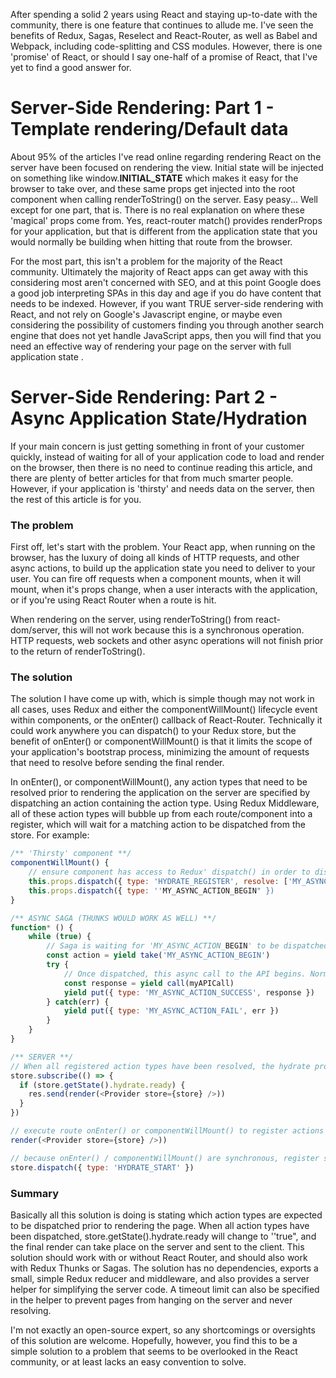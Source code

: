 After spending a solid 2 years using React and staying up-to-date with the community, there is one feature that continues to allude me. I've seen the benefits of Redux, Sagas, Reselect and React-Router, as well as Babel and Webpack, including code-splitting and CSS modules. However, there is one 'promise' of React, or should I say one-half of a promise of React, that I've yet to find a good answer for.

# Server-Side Rendering: Part 1 - Template rendering/Default data
About 95% of the articles I've read online regarding rendering React on the server have been focused on rendering the view. Initial state will be injected on something like window.__INITIAL_STATE__ which makes it easy for the browser to take over, and these same props get injected into the root component when calling renderToString() on the server. Easy peasy... Well except for one part, that is. There is no real explanation on where these 'magical' props come from. Yes, react-router match() provides renderProps for your application, but that is different from the application state that you would normally be building when hitting that route from the browser.

For the most part, this isn't a problem for the majority of the React community. Ultimately the majority of React apps can get away with this considering most aren't concerned with SEO, and at this point Google does a good job interpreting SPAs in this day and age if you do have content that needs to be indexed. However, if you want TRUE server-side rendering with React, and not rely on Google's Javascript engine, or maybe even considering the possibility of customers finding you through another search engine that does not yet handle JavaScript apps, then you will find that you need an effective way of rendering your page on the server with full application state .

# Server-Side Rendering: Part 2 - Async Application State/Hydration
If your main concern is just getting something in front of your customer quickly, instead of waiting for all of your application code to load and render on the browser, then there is no need to continue reading this article, and there are plenty of better articles for that from much smarter people. However, if your application is 'thirsty' and needs data on the server, then the rest of this article is for you.

### The problem
First off, let's start with the problem. Your React app, when running on the browser, has the luxury of doing all kinds of HTTP requests, and other async actions, to build up the application state you need to deliver to your user. You can fire off requests when a component mounts, when it will mount, when it's props change, when a user interacts with the application, or if you're using React Router when a route is hit.

When rendering on the server, using renderToString() from react-dom/server, this will not work because this is a synchronous operation. HTTP requests, web sockets and other async operations will not finish prior to the return of renderToString().

### The solution
The solution I have come up with, which is simple though may not work in all cases, uses Redux and either the componentWillMount() lifecycle event within components, or the onEnter() callback of React-Router. Technically it could work anywhere you can dispatch() to your Redux store, but the benefit of onEnter() or componentWillMount() is that it limits the scope of your application's bootstrap process, minimizing the amount of requests that need to resolve before sending the final render.

In onEnter(), or componentWillMount(), any action types that need to be resolved prior to rendering the application on the server are specified by dispatching an action containing the action type. Using Redux Middleware, all of these action types will bubble up from each route/component into a register, which will wait for a matching action to be dispatched from the store. For example:

```javascript
/** 'Thirsty' component **/
componentWillMount() {
	// ensure component has access to Redux' dispatch() in order to dispatch this action type
	this.props.dispatch({ type: 'HYDRATE_REGISTER', resolve: ['MY_ASYNC_ACTION_SUCCESS', 'MY_ASYNC_ACTION_FAIL']})
	this.props.dispatch({ type: ''MY_ASYNC_ACTION_BEGIN" })
}

/** ASYNC SAGA (THUNKS WOULD WORK AS WELL) **/
function* () {
	while (true) {
		// Saga is waiting for 'MY_ASYNC_ACTION_BEGIN' to be dispatched before moving on
		const action = yield take('MY_ASYNC_ACTION_BEGIN')
		try {
			// Once dispatched, this async call to the API begins. Normally this would not finish on the server before rendering is complete
			const response = yield call(myAPICall)
			yield put({ type: 'MY_ASYNC_ACTION_SUCCESS', response })
		} catch(err) {
			yield put({ type: 'MY_ASYNC_ACTION_FAIL', err })
		}		
	}
}

/** SERVER **/
// When all registered action types have been resolved, the hydrate property 'ready' will be set to true by the middleware and re-render with updated store and send response
store.subscribe(() => {
  if (store.getState().hydrate.ready) {
    res.send(render(<Provider store={store} />))
  }
})

// execute route onEnter() or componentWillMount() to register actions synchronously
render(<Provider store={store} />))

// because onEnter() / componentWillMount() are synchronous, register should be filled
store.dispatch({ type: 'HYDRATE_START' })
```

### Summary
Basically all this solution is doing is stating which action types are expected to be dispatched prior to rendering the page. When all action types have been dispatched, store.getState().hydrate.ready will change to ''true", and the final render can take place on the server and sent to the client. This solution should work with or without React Router, and should also work with Redux Thunks or Sagas. The solution has no dependencies, exports a small, simple Redux reducer and middleware, and also provides a server helper for simplifying the server code. A timeout limit can also be specified in the helper to prevent pages from hanging on the server and never resolving.

I'm not exactly an open-source expert, so any shortcomings or oversights of this solution are welcome. Hopefully, however, you find this to be a simple solution to a problem that seems to be overlooked in the React community, or at least lacks an easy convention to solve.
